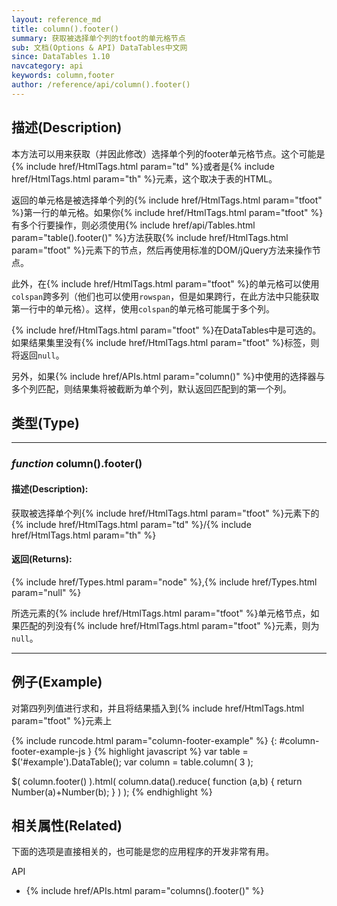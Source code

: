 ```yaml
---
layout: reference_md
title: column().footer()
summary: 获取被选择单个列的tfoot的单元格节点
sub: 文档(Options & API) DataTables中文网
since: DataTables 1.10
navcategory: api
keywords: column,footer
author: /reference/api/column().footer()
---
```


## 描述(Description)
本方法可以用来获取（并因此修改）选择单个列的footer单元格节点。这个可能是{% include href/HtmlTags.html param="td" %}或者是{% include href/HtmlTags.html param="th" %}元素，这个取决于表的HTML。

返回的单元格是被选择单个列的{% include href/HtmlTags.html param="tfoot" %}第一行的单元格。如果你{% include href/HtmlTags.html param="tfoot" %}有多个行要操作，则必须使用{% include href/api/Tables.html param="table().footer()" %}方法获取{% include href/HtmlTags.html param="tfoot" %}元素下的节点，然后再使用标准的DOM/jQuery方法来操作节点。

此外，在{% include href/HtmlTags.html param="tfoot" %}的单元格可以使用`colspan`跨多列（他们也可以使用`rowspan`，但是如果跨行，在此方法中只能获取第一行中的单元格）。这样，使用`colspan`的单元格可能属于多个列。

{% include href/HtmlTags.html param="tfoot" %}在DataTables中是可选的。如果结果集里没有{% include href/HtmlTags.html param="tfoot" %}标签，则将返回`null`。

另外，如果{% include href/APIs.html param="column()" %}中使用的选择器与多个列匹配，则结果集将被截断为单个列，默认返回匹配到的第一个列。


## 类型(Type)
---
    
### _function_ **column().footer()**   

#### 描述(Description):
获取被选择单个列{% include href/HtmlTags.html param="tfoot" %}元素下的{% include href/HtmlTags.html param="td" %}/{% include href/HtmlTags.html param="th" %}
     
#### 返回(Returns):
{% include href/Types.html param="node" %},{% include href/Types.html param="null" %}

所选元素的{% include href/HtmlTags.html param="tfoot" %}单元格节点，如果匹配的列没有{% include href/HtmlTags.html param="tfoot" %}元素，则为`null`。

--- 
    
## 例子(Example)

对第四列列值进行求和，并且将结果插入到{% include href/HtmlTags.html param="tfoot" %}元素上

{% include runcode.html param="column-footer-example" %}
{: #column-footer-example-js }
{% highlight javascript %}
var table = $('#example').DataTable();
var column = table.column( 3 );
 
$( column.footer() ).html(
    column.data().reduce( function (a,b) {
        return Number(a)+Number(b);
    } )
);
{% endhighlight %}



## 相关属性(Related)
下面的选项是直接相关的，也可能是您的应用程序的开发非常有用。

API

- {% include href/APIs.html param="columns().footer()" %}

